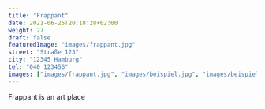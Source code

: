 ```yaml
---
title: "Frappant"
date: 2021-06-25T20:18:28+02:00
weight: 27
draft: false
featuredImage: "images/frappant.jpg"
street: "Straße 123"
city: "12345 Hamburg"
tel: "040 123456"
images: ["images/frappant.jpg", "images/beispiel.jpg", "images/beispiel2.jpg", "images/beispiel3.jpg",]
---
```


Frappant is an art place
